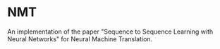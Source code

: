 # NMT
An implementation of the paper "Sequence to Sequence Learning with Neural Networks" for Neural Machine Translation.

